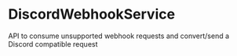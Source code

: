 # DiscordWebhookService
API to consume unsupported webhook requests and convert/send a Discord compatible request
